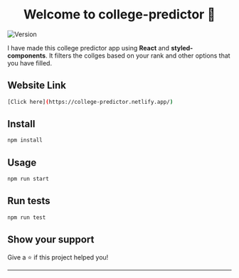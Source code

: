 <h1 align="center">Welcome to college-predictor 👋</h1>
<p>
  <img alt="Version" src="https://img.shields.io/badge/version-0.1.0-blue.svg?cacheSeconds=2592000" />
</p>
<p>
  I have made this college predictor app using <strong>React</strong> and <strong>styled-components</strong>. It filters the collges based on your rank and other options that you have filled. 
</p>

## Website Link

```sh
[Click here](https://college-predictor.netlify.app/)
```

## Install

```sh
npm install
```

## Usage

```sh
npm run start
```

## Run tests

```sh
npm run test
```

## Show your support

Give a ⭐️ if this project helped you!

---
